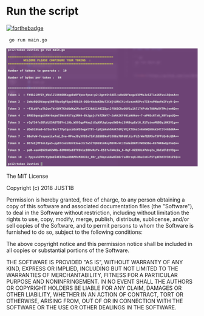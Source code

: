 # Run the script

[![forthebadge](https://forthebadge.com/images/badges/made-with-go.svg)](https://forthebadge.com)

```sh
 go run main.go
```

![index](https://github.com/Just1B/Random_Token_Go/raw/master/screen/screen.png)

The MIT License

Copyright (c) 2018 JUST1B

Permission is hereby granted, free of charge, to any person obtaining a copy of this software and associated documentation files (the "Software"), to deal in the Software without restriction, including without limitation the rights to use, copy, modify, merge, publish, distribute, sublicense, and/or sell copies of the Software, and to permit persons to whom the Software is furnished to do so, subject to the following conditions:

The above copyright notice and this permission notice shall be included in all copies or substantial portions of the Software.

THE SOFTWARE IS PROVIDED "AS IS", WITHOUT WARRANTY OF ANY KIND, EXPRESS OR IMPLIED, INCLUDING BUT NOT LIMITED TO THE WARRANTIES OF MERCHANTABILITY, FITNESS FOR A PARTICULAR PURPOSE AND NONINFRINGEMENT. IN NO EVENT SHALL THE AUTHORS OR COPYRIGHT HOLDERS BE LIABLE FOR ANY CLAIM, DAMAGES OR OTHER LIABILITY, WHETHER IN AN ACTION OF CONTRACT, TORT OR OTHERWISE, ARISING FROM, OUT OF OR IN CONNECTION WITH THE SOFTWARE OR THE USE OR OTHER DEALINGS IN THE SOFTWARE.
